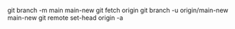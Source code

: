 git branch -m main main-new
git fetch origin
git branch -u origin/main-new main-new
git remote set-head origin -a
